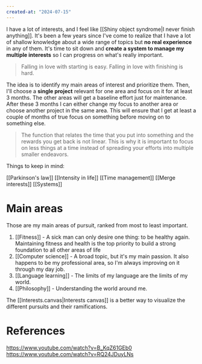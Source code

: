 ```yaml
---
created-at: "2024-07-15"
---
```


I have a lot of interests, and I feel like [[Shiny object syndrome|I never finish anything]]. It's been a few years since I've come to realize that I have a lot of shallow knowledge about a wide range of topics but **no real experience** in any of them. It's time to sit down and **create a system to manage my multiple interests** so I can progress on what's really important.

> Falling in love with starting is easy. Falling in love with finishing is hard.

The idea is to identify my main areas of interest and prioritize them. Then, I'll choose a **single project** relevant for one area and focus on it for at least 3 months. The other areas will get a baseline effort just for maintenance. After these 3 months I can either change my focus to another area or choose another project in the same area. This will ensure that I get at least a couple of months of true focus on something before moving on to something else.

> The function that relates the time that you put into something and the rewards you get back is not linear. This is why it is important to focus on less things at a time instead of spreading your efforts into multiple smaller endeavors.

Things to keep in mind:

[[Parkinson's law]]
[[Intensity in life]]
[[Time management]]
[[Merge interests]]
[[Systems]]

# Main areas

Those are my main areas of pursuit, ranked from most to least important.

1. [[Fitness]] - A sick man can only desire one thing: to be healthy again. Maintaining fitness and health is the top priority to build a strong foundation to all other areas of life
2. [[Computer science]] - A broad topic, but it's my main passion. It also happens to be my professional area, so I'm always improving on it through my day job.
3. [[Language learning]] - The limits of my language are the limits of my world.
4. [[Philosophy]] - Understanding the world around me.

The [[Interests.canvas|Interests canvas]] is a better way to visualize the different pursuits and their ramifications.

# References

https://www.youtube.com/watch?v=B_KqZ61GEb0
https://www.youtube.com/watch?v=RQ24JDuyLNs
